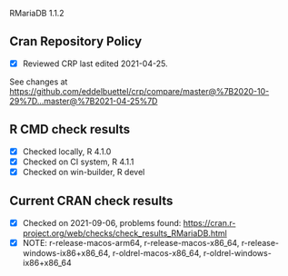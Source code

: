 RMariaDB 1.1.2

## Cran Repository Policy

- [x] Reviewed CRP last edited 2021-04-25.

See changes at https://github.com/eddelbuettel/crp/compare/master@%7B2020-10-29%7D...master@%7B2021-04-25%7D

## R CMD check results

- [x] Checked locally, R 4.1.0
- [x] Checked on CI system, R 4.1.1
- [x] Checked on win-builder, R devel

## Current CRAN check results

- [x] Checked on 2021-09-06, problems found: https://cran.r-project.org/web/checks/check_results_RMariaDB.html
- [x] NOTE: r-release-macos-arm64, r-release-macos-x86_64, r-release-windows-ix86+x86_64, r-oldrel-macos-x86_64, r-oldrel-windows-ix86+x86_64
